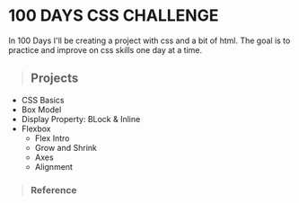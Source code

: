 # 100 DAYS CSS CHALLENGE 

In 100 Days I'll be creating a project with css and a bit of html. The goal is to practice and improve on css skills one day at a time. 

> ## Projects 

- CSS Basics
- Box Model
- Display Property: BLock & Inline
- Flexbox
    - Flex Intro
    - Grow and Shrink
    - Axes
    - Alignment


> ### Reference 
